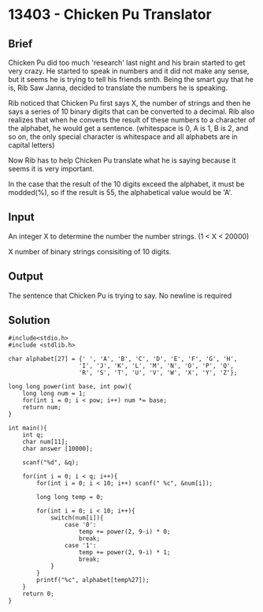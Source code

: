 # 13403 - Chicken Pu Translator

## Brief
Chicken Pu did too much 'research' last night and his brain started to get very crazy. He started to speak in numbers and it did not make any sense, but it seems he is trying to tell his friends smth. Being the smart guy that he is, Rib Saw Janna, decided to translate the numbers he is speaking.

Rib noticed that Chicken Pu first says X, the number of strings and then he says a series of 10 binary digits that can be converted to a decimal. Rib also realizes that when he converts the result of these numbers to a character of the alphabet, he would get a sentence. (whitespace is 0, A is 1, B is 2, and so on, the only special character is whitespace and all alphabets are in capital letters)

Now Rib has to help Chicken Pu translate what he is saying because it seems it is very important.

In the case that the result of the 10 digits exceed the alphabet, it must be modded(%), so if the result is 55, the alphabetical value would be 'A'.

## Input
An integer X to determine the number the number strings. (1 < X < 20000)

X number of binary strings consisiting of 10 digits.
## Output
The sentence that Chicken Pu is trying to say. No newline is required

## Solution
```c=
#include<stdio.h>
#include <stdlib.h>

char alphabet[27] = {' ', 'A', 'B', 'C', 'D', 'E', 'F', 'G', 'H', 
                    'I', 'J', 'K', 'L', 'M', 'N', 'O', 'P', 'Q',
                    'R', 'S', 'T', 'U', 'V', 'W', 'X', 'Y', 'Z'};

long long power(int base, int pow){
    long long num = 1;
    for(int i = 0; i < pow; i++) num *= base;
    return num;
}

int main(){
    int q;
    char num[11];
    char answer [10000];

    scanf("%d", &q);

    for(int i = 0; i < q; i++){
        for(int i = 0; i < 10; i++) scanf(" %c", &num[i]);

        long long temp = 0;

        for(int i = 0; i < 10; i++){
            switch(num[i]){
                case '0':
                    temp += power(2, 9-i) * 0;
                    break;
                case '1':
                    temp += power(2, 9-i) * 1;
                    break;
            }
        }
        printf("%c", alphabet[temp%27]);
    }
    return 0;
}

```